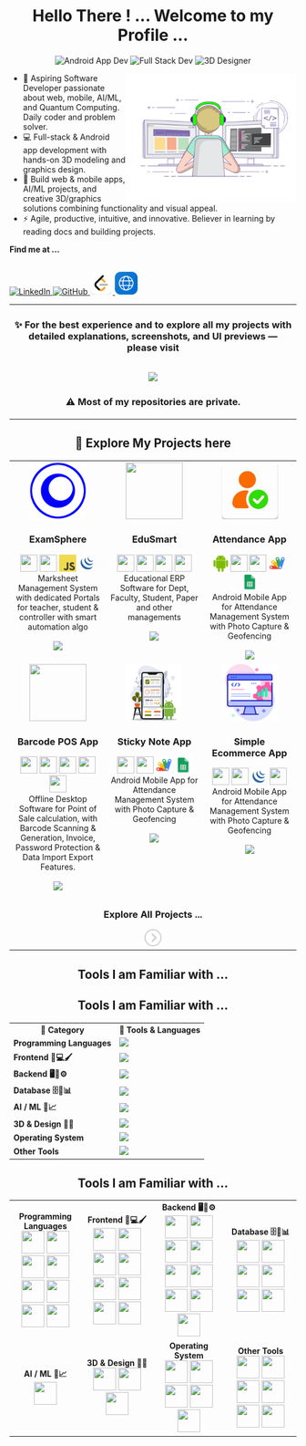 <h1 align="center">Hello There ! ... Welcome to my Profile ... </h1>

<p align="center">
  <img src="https://img.shields.io/badge/-Android%20App%20Dev-16a34a?style=for-the-badge&logo=android&logoColor=white" alt="Android App Dev" />
  <img src="https://img.shields.io/badge/-Full%20Stack%20Software%20Developer-1d4ed8?style=for-the-badge&logo=visualstudiocode&logoColor=white" alt="Full Stack Dev" />
  <img src="https://img.shields.io/badge/-3D%20Graphics%20Designer-ea580c?style=for-the-badge&logo=blender&logoColor=white" alt="3D Designer" />
</p>


<img align="right" alt="Coding" width="300" src="https://raw.githubusercontent.com/devSouvik/devSouvik/master/gif3.gif">


- 🔭 Aspiring Software Developer passionate about web, mobile, AI/ML, and Quantum Computing. Daily coder and problem solver. 
- 💻 Full-stack & Android app development with hands-on 3D modeling and graphics design.
- 🤖 Build web & mobile apps, AI/ML projects, and creative 3D/graphics solutions combining functionality and visual appeal. 
- ⚡ Agile, productive, intuitive, and innovative. Believer in learning by reading docs and building projects.


<div align="">
<b>Find me at ... </b>
</div>
<br>
<p align="">
  <a href="https://www.linkedin.com/in/agneee/" target="_blank">
    <img src="https://skillicons.dev/icons?i=linkedin" width="40"  alt="LinkedIn" />
  </a>
  <a href="https://github.com/FireStackDev" target="_blank">
    <img src="https://skillicons.dev/icons?i=github" width="40"  alt="GitHub" />
  </a>
  <a href="https://leetcode.com/u/fire_stack_dev/" target="_blank">
    <img src="assets/leetcode.png" width="40"  alt="LeetCode" />
  </a>
  <a href="https://agni-dev.vercel.app/" target="_blank">
    <img src="assets/website.png" width="40"  alt="YouTube" />
  </a>
</p>

<table align="center">
  <tr>
    <td align="center">
      <h3>
        ✨ For the best experience and to explore all my projects with detailed explanations, screenshots, and UI previews — please visit
      </h3>
      <br>
      <a href="https://agni-dev.vercel.app/" target="_blank">
        <img src="https://img.shields.io/badge/My Portfolio Site-16a34a?style=for-the-badge&logoColor=white" />
      </a>
      <br>
      <h3 face="Segoe UI, Tahoma, Verdana, sans-serif" size="6">
        ⚠️ Most of my repositories are <b>private</b>.
      </h3>
    </td>
  </tr>
</table>


<h2 align="center">
🚀 Explore My Projects here 
</h2>

<table width="100%" align="center" >
  <tr width="100%">
    <td align="center" valign="top" width="400" >
      <img src="projects/examsphere/logo.png" width="100" height="100" />
      <h3 >ExamSphere</h3>
      <img src="https://skillicons.dev/icons?i=php" width="30" height="30">
      <img src="https://skillicons.dev/icons?i=bootstrap" width="30" height="30">
      <img src="icons/js.png" width="30" height="30">
      <img src="icons/jquery.png" width="30" height="30">
      <div>
      Marksheet Management System with dedicated Portals for teacher, student & controller with smart automation algo
      </div>
      <br>
      <a href="projects/examsphere/readme.md">
        <img src="https://img.shields.io/badge/Know More-16a34a?style=for-the-badge&logoColor=white" />
      </a>
    </td>
    <td align="center" valign="top">
          <img src="assets/project_2.jpg" width="100" height="100" /><br>
          <h3 size="6">EduSmart</h3>
          <img src="https://skillicons.dev/icons?i=next" width="30" height="30">
          <img src="https://skillicons.dev/icons?i=mui" width="30" height="30">
          <img src="https://skillicons.dev/icons?i=django" width="30" height="30">
          <img src="https://skillicons.dev/icons?i=tailwind" width="30" height="30">
          <!-- <img src="icons/shadcn.png" width="30" height="30"> -->
          <div>
          Educational ERP Software for Dept, Faculty, Student, Paper and other managements
          </div>
          <br>
      <a href="projects/smart_education">
          <img src="https://img.shields.io/badge/Know More-16a34a?style=for-the-badge&logoColor=white" />
      </a>
    </td>
    <td align="center" valign="top" width="400" >
      <img src="projects/attendance app/icon.jpg" width="100" height="100"/><br>
      <h3 size="6"> 
      Attendance App
      </h3>
      <img src="icons/android.png" height="30"> 
      <img src="https://skillicons.dev/icons?i=kotlin" width="30" height="30">
      <img src="https://skillicons.dev/icons?i=gcp" width="30" height="30">
      <img src="icons/appscript.png" width="30" height="30">
      <img src="icons/sheets.webp" width="30" height="30">
      <div>
      Android Mobile App for Attendance Management System with Photo Capture & Geofencing
      </div>
      <br>
      <a href="projects/smart_education">
        <img src="https://img.shields.io/badge/Know More-16a34a?style=for-the-badge&logoColor=white" />
      </a>
    </td>
    
  </tr>
  <tr>
  <td align="center" valign="top" width="400" >
      <img src="projects/barcode_pos/favicon.ico" width="100" height="100" />
      <br>
      <h3 size="6">Barcode POS App</h3>
      <img src="https://skillicons.dev/icons?i=windows" width="30" height="30">
      <img src="https://skillicons.dev/icons?i=electron" width="30" height="30">
      <img src="https://skillicons.dev/icons?i=sqlite" width="30" height="30">
      <img src="https://skillicons.dev/icons?i=js" width="30" height="30">
      <img src="https://skillicons.dev/icons?i=html" width="30" height="30">
      <div>
      Offline Desktop Software for Point of Sale calculation, with Barcode Scanning & Generation, Invoice, Password Protection & Data Import Export Features.
      </div>
      <br>
      <a href="projects/smart_education">
        <img src="https://img.shields.io/badge/Know More-16a34a?style=for-the-badge&logoColor=white" />
      </a>
    </td>
  <td align="center" valign="top" width="400" >
  <img src="assets/android_project_4.png" width="100" height="100" />
      <br>
      <h3 size="6">Sticky Note App</h3>
      <img src="https://skillicons.dev/icons?i=kotlin" width="30" height="30">
      <img src="https://skillicons.dev/icons?i=gcp" width="30" height="30">
      <img src="icons/appscript.png" width="30" height="30">
      <img src="icons/sheets.webp" width="30" height="30">
      <div>  
        Android Mobile App for Attendance Management System with Photo Capture & Geofencing
      </div>
      <br>
      <a href="projects/smart_education">
        <img src="https://img.shields.io/badge/Know More-16a34a?style=for-the-badge&logoColor=white" />
      </a>
  </td>
  <td align="center" valign="top" width="400" >
  <img src="assets/web_project.png" width="100" height="100" />
      <br>
      <h3 size="6">Simple Ecommerce App</h3>
      <img src="https://skillicons.dev/icons?i=django" width="30" height="30">
      <img src="https://skillicons.dev/icons?i=bootstrap" width="30" height="30">
      <img src="icons/jquery.png" width="30" height="30">
      <img src="https://skillicons.dev/icons?i=sqlite" width="30" height="30">
      <div>
      Android Mobile App for Attendance Management System with Photo Capture & Geofencing
      </div>
      <br>
      <a href="projects/smart_education">
        <img src="https://img.shields.io/badge/Know More-16a34a?style=for-the-badge&logoColor=white" />
      </a>
  </td>
  </tr>
  <tr>
  <td colspan="3" align="center" valign="center">
    <h3>
    Explore All Projects ... 
    </h3>
    <img src="icons/circle-right-arrow.png" width="30" />
  </td>
  </tr>
</table>

<h2 align="center">
  Tools I am Familiar with ...
</h2>

<h2 align="center"> Tools I am Familiar with ... </h2> <table width="100%" align="center"> <tr> <th>💼 Category</th> <th>🚀 Tools & Languages</th> </tr> <tr> <td><b>Programming Languages</b></td> <td> <img src="https://skillicons.dev/icons?i=java,python,c,cpp,kotlin,php,bash,dart" /> </td> </tr> <tr> <td><b>Frontend 🎨💻🖌️</b></td> <td> <img src="https://skillicons.dev/icons?i=html,css,js,bootstrap,tailwind,jquery,flutter,react" /> </td> </tr> <tr> <td><b>Backend 🖥️🔧⚙️</b></td> <td> <img src="https://skillicons.dev/icons?i=django,php,nodejs,express,nextjs,kotlin,gcp,flask,wordpress" /> </td> </tr> <tr> <td><b>Database 🗄️💾📊</b></td> <td> <img src="https://skillicons.dev/icons?i=mysql,postgres,mongodb,sqlite,firebase,supabase" /> </td> </tr> <tr> <td><b>AI / ML 🤖📈</b></td> <td> <img src="https://skillicons.dev/icons?i=sklearn" /> </td> </tr> <tr> <td><b>3D & Design 🍩🎨</b></td> <td> <img src="https://skillicons.dev/icons?i=blender,photoshop,pr" /> </td> </tr> <tr> <td><b>Operating System</b></td> <td> <img src="https://skillicons.dev/icons?i=ubuntu,kali,debian,linux,windows" /> </td> </tr> <tr> <td><b>Other Tools</b></td> <td> <img src="https://skillicons.dev/icons?i=docker,git,github,netlify,postman,vercel" /> </td> </tr> </table>


<h2 align="center">Tools I am Familiar with ...</h2>

<table width="100%" align="center">
  <tr>
    <td align="center" width="25%">
      <b>Programming Languages</b><br>
      <img src="https://skillicons.dev/icons?i=java" width="40" height="40" />
      <img src="https://skillicons.dev/icons?i=python" width="40" height="40" />
      <img src="https://skillicons.dev/icons?i=c" width="40" height="40" />
      <img src="https://skillicons.dev/icons?i=cpp" width="40" height="40" />
      <img src="https://skillicons.dev/icons?i=kotlin" width="40" height="40" />
      <img src="https://skillicons.dev/icons?i=php" width="40" height="40" />
      <img src="https://skillicons.dev/icons?i=bash" width="40" height="40" />
      <img src="https://skillicons.dev/icons?i=dart" width="40" height="40" />
    </td>
    <td align="center" width="25%">
      <b>Frontend 🎨💻🖌️</b><br>
      <img src="https://skillicons.dev/icons?i=html" width="40" height="40" />
      <img src="https://skillicons.dev/icons?i=css" width="40" height="40" />
      <img src="https://skillicons.dev/icons?i=js" width="40" height="40" />
      <img src="https://skillicons.dev/icons?i=bootstrap" width="40" height="40" />
      <img src="https://skillicons.dev/icons?i=tailwind" width="40" height="40" />
      <img src="https://skillicons.dev/icons?i=jquery" width="40" height="40" />
      <img src="https://skillicons.dev/icons?i=flutter" width="40" height="40" />
      <img src="https://skillicons.dev/icons?i=react" width="40" height="40" />
    </td>
    <td align="center" width="25%">
      <b>Backend 🖥️🔧⚙️</b><br>
      <img src="https://skillicons.dev/icons?i=django" width="40" height="40" />
      <img src="https://skillicons.dev/icons?i=php" width="40" height="40" />
      <img src="https://skillicons.dev/icons?i=nodejs" width="40" height="40" />
      <img src="https://skillicons.dev/icons?i=express" width="40" height="40" />
      <img src="https://skillicons.dev/icons?i=nextjs" width="40" height="40" />
      <img src="https://skillicons.dev/icons?i=kotlin" width="40" height="40" />
      <img src="https://skillicons.dev/icons?i=gcp" width="40" height="40" />
      <img src="https://skillicons.dev/icons?i=flask" width="40" height="40" />
      <img src="https://skillicons.dev/icons?i=wordpress" width="40" height="40" />
    </td>
    <td align="center" width="25%">
      <b>Database 🗄️💾📊</b><br>
      <img src="https://skillicons.dev/icons?i=mysql" width="40" height="40" />
      <img src="https://skillicons.dev/icons?i=postgres" width="40" height="40" />
      <img src="https://skillicons.dev/icons?i=mongodb" width="40" height="40" />
      <img src="https://skillicons.dev/icons?i=sqlite" width="40" height="40" />
      <img src="https://skillicons.dev/icons?i=firebase" width="40" height="40" />
      <img src="https://skillicons.dev/icons?i=supabase" width="40" height="40" />
    </td>
  </tr>

  <tr>
    <td align="center" width="25%">
      <b>AI / ML 🤖📈</b><br>
      <img src="https://skillicons.dev/icons?i=sklearn" width="40" height="40" />
    </td>
    <td align="center" width="25%">
      <b>3D & Design 🍩🎨</b><br>
      <img src="https://skillicons.dev/icons?i=blender" width="40" height="40" />
      <img src="https://skillicons.dev/icons?i=photoshop" width="40" height="40" />
      <img src="https://skillicons.dev/icons?i=pr" width="40" height="40" />
    </td>
    <td align="center" width="25%">
      <b>Operating System</b><br>
      <img src="https://skillicons.dev/icons?i=ubuntu" width="40" height="40" />
      <img src="https://skillicons.dev/icons?i=kali" width="40" height="40" />
      <img src="https://skillicons.dev/icons?i=debian" width="40" height="40" />
      <img src="https://skillicons.dev/icons?i=linux" width="40" height="40" />
      <img src="https://skillicons.dev/icons?i=windows" width="40" height="40" />
    </td>
    <td align="center" width="25%">
      <b>Other Tools</b><br>
      <img src="https://skillicons.dev/icons?i=docker" width="40" height="40" />
      <img src="https://skillicons.dev/icons?i=git" width="40" height="40" />
      <img src="https://skillicons.dev/icons?i=github" width="40" height="40" />
      <img src="https://skillicons.dev/icons?i=netlify" width="40" height="40" />
      <img src="https://skillicons.dev/icons?i=postman" width="40" height="40" />
      <img src="https://skillicons.dev/icons?i=vercel" width="40" height="40" />
    </td>
  </tr>
</table>


<!--
# 📊GitHub Stats :
<table align="center">
<tr>
<td><img src="https://github-readme-stats.vercel.app/api?username=FireStackDev&theme=dark&hide_border=false&include_all_commits=true&count_private=true" />
</td>
<td>

 <img src="https://nirzak-streak-stats.vercel.app/?user=FireStackDev&theme=dark&hide_border=false"/>

</td>
</tr>
</table>
-->

